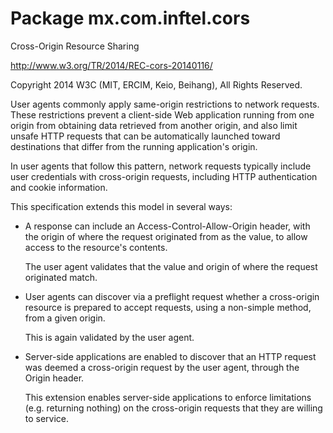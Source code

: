 # Package mx.com.inftel.cors

Cross-Origin Resource Sharing

http://www.w3.org/TR/2014/REC-cors-20140116/

Copyright 2014 W3C (MIT, ERCIM, Keio, Beihang), All Rights Reserved.

User agents commonly apply same-origin restrictions to network requests. These
restrictions prevent a client-side Web application running from one origin from
obtaining data retrieved from another origin, and also limit unsafe HTTP
requests that can be automatically launched toward destinations that differ
from the running application's origin.

In user agents that follow this pattern, network requests typically include
user credentials with cross-origin requests, including HTTP authentication and
cookie information.

This specification extends this model in several ways:

- A response can include an Access-Control-Allow-Origin header, with the origin
  of where the request originated from as the value, to allow access to the
  resource's contents.

  The user agent validates that the value and origin of where the request
  originated match.

- User agents can discover via a preflight request whether a cross-origin
  resource is prepared to accept requests, using a non-simple method, from a
  given origin.

  This is again validated by the user agent.

- Server-side applications are enabled to discover that an HTTP request was
  deemed a cross-origin request by the user agent, through the Origin header.

  This extension enables server-side applications to enforce limitations (e.g.
  returning nothing) on the cross-origin requests that they are willing to
  service.
